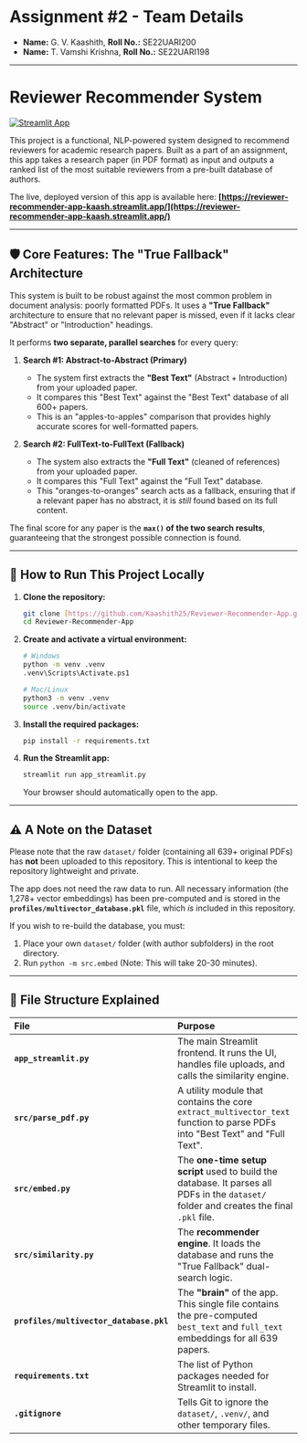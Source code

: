 # Assignment #2 - Team Details
* **Name:** G. V. Kaashith, **Roll No.:** SE22UARI200
* **Name:** T. Vamshi Krishna, **Roll No.:** SE22UARI198

---

# Reviewer Recommender System

[![Streamlit App](https://static.streamlit.io/badges/streamlit_badge_black_white.svg)](https://reviewer-recommender-app-kaash.streamlit.app/)

This project is a functional, NLP-powered system designed to recommend reviewers for academic research papers. Built as a part of an assignment, this app takes a research paper (in PDF format) as input and outputs a ranked list of the most suitable reviewers from a pre-built database of authors.

The live, deployed version of this app is available here:
**[https://reviewer-recommender-app-kaash.streamlit.app/](https://reviewer-recommender-app-kaash.streamlit.app/)**

---

## 🛡️ Core Features: The "True Fallback" Architecture

This system is built to be robust against the most common problem in document analysis: poorly formatted PDFs. It uses a **"True Fallback"** architecture to ensure that no relevant paper is missed, even if it lacks clear "Abstract" or "Introduction" headings.

It performs **two separate, parallel searches** for every query:

1.  **Search #1: Abstract-to-Abstract (Primary)**
    * The system first extracts the **"Best Text"** (Abstract + Introduction) from your uploaded paper.
    * It compares this "Best Text" against the "Best Text" database of all 600+ papers.
    * This is an "apples-to-apples" comparison that provides highly accurate scores for well-formatted papers.

2.  **Search #2: FullText-to-FullText (Fallback)**
    * The system also extracts the **"Full Text"** (cleaned of references) from your uploaded paper.
    * It compares this "Full Text" against the "Full Text" database.
    * This "oranges-to-oranges" search acts as a fallback, ensuring that if a relevant paper has no abstract, it is *still* found based on its full content.

The final score for any paper is the **`max()` of the two search results**, guaranteeing that the strongest possible connection is found.

---

## 🚀 How to Run This Project Locally

1.  **Clone the repository:**
    ```bash
    git clone [https://github.com/Kaashith25/Reviewer-Recommender-App.git](https://github.com/Kaashith25/Reviewer-Recommender-App.git)
    cd Reviewer-Recommender-App
    ```

2.  **Create and activate a virtual environment:**
    ```bash
    # Windows
    python -m venv .venv
    .venv\Scripts\Activate.ps1

    # Mac/Linux
    python3 -m venv .venv
    source .venv/bin/activate
    ```

3.  **Install the required packages:**
    ```bash
    pip install -r requirements.txt
    ```

4.  **Run the Streamlit app:**
    ```bash
    streamlit run app_streamlit.py
    ```
    Your browser should automatically open to the app.

---

## ⚠️ A Note on the Dataset

Please note that the raw `dataset/` folder (containing all 639+ original PDFs) has **not** been uploaded to this repository. This is intentional to keep the repository lightweight and private.

The app does not need the raw data to run. All necessary information (the 1,278+ vector embeddings) has been pre-computed and is stored in the **`profiles/multivector_database.pkl`** file, which *is* included in this repository.

If you wish to re-build the database, you must:
1.  Place your own `dataset/` folder (with author subfolders) in the root directory.
2.  Run `python -m src.embed` (Note: This will take 20-30 minutes).

---

## 📁 File Structure Explained

| File | Purpose |
| :--- | :--- |
| **`app_streamlit.py`** | The main Streamlit frontend. It runs the UI, handles file uploads, and calls the similarity engine. |
| **`src/parse_pdf.py`** | A utility module that contains the core `extract_multivector_text` function to parse PDFs into "Best Text" and "Full Text". |
| **`src/embed.py`** | The **one-time setup script** used to build the database. It parses all PDFs in the `dataset/` folder and creates the final `.pkl` file. |
| **`src/similarity.py`** | The **recommender engine**. It loads the database and runs the "True Fallback" dual-search logic. |
| **`profiles/multivector_database.pkl`** | The **"brain"** of the app. This single file contains the pre-computed `best_text` and `full_text` embeddings for all 639 papers. |
| **`requirements.txt`** | The list of Python packages needed for Streamlit to install. |
| **`.gitignore`** | Tells Git to ignore the `dataset/`, `.venv/`, and other temporary files. |
